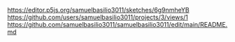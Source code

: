 https://editor.p5js.org/samuelbasilio3011/sketches/6g9nmheYB
https://github.com/users/samuelbasilio3011/projects/3/views/1
https://github.com/samuelbasilio3011/samuelbasilio3011/edit/main/README.md
